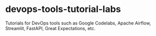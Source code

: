 # devops-tools-tutorial-labs
Tutorials for DevOps tools such as Google Codelabs, Apache Airflow, Streamlit, FastAPI, Great Expectations, etc.
